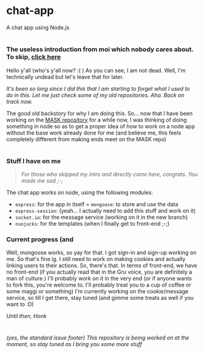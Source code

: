 # chat-app
 A chat app using Node.js

#
### The useless introduction from moi which nobody cares about. To skip, [click here](https://github.com/Goose-Of-War/chat-app/blob/main/README.md#stuff-i-have-on-me)
Hello y'all (who's y'all now? :( ) As you can see, I am not dead. Well, I'm technically undead but let's leave that for later. 

_It's been so long since I did this that I am starting to forget what I used to do in this. Let me just check some of my old repositories. Aha. Back on track now._ 

The good old backstory for why I am doing this. So... now that I have been working on the [MASK repository](https://github.com/mask-tech/MASK) for a while now, I was thinking of doing something in node so as to get a proper idea of how to work on a node app without the base work already done for me (and believe me, this feels completely different from making ends meet on the MASK repo)

#
### Stuff I have on me
> _For those who skipped my intro and directly came here, congrats. You made me sad ;-;_

The chat app works on node, using the following modules:
- `express`: for the app in itself
= `mongoose`: to store and use the data
- `express-session`: (yeah... I actually need to add this stuff and work on it)
- `socket.io`: for the message service (working on it in the new branch)
- `nunjucks`: for the templates (when I finally get to front-end ;-;)

### Current progress (and 

Well, mongoose works, so yay for that. I got sign-in and sign-up working on me. So that's fine ig. I still need to work on making cookies and actually linking users to their actions. So, there's that. 
In terms of front-end, we have no front-end (if you actually read that in the Gru voice, you are definitely a man of culture.) I'll probably work on it in the very end (or if anyone wants to fork this, you're welcome to. I'll probably treat you to a cup of coffee or some maggi or something)
I'm currently working on the cookie/message service, so till I get there, stay tuned (and gimme some treats as well if you want to :D)

_Until then, Honk_
#
_(yes, the standard issue footer)_
_This repository is being worked on at the moment, so stay tuned as I bring you some more stuff_

